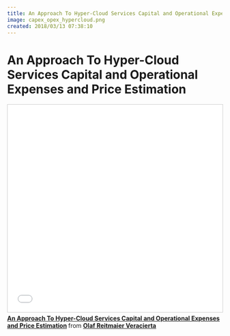 ```yaml
---
title: An Approach To Hyper-Cloud Services Capital and Operational Expenses and Price Estimation
image: capex_opex_hypercloud.png
created: 2018/03/13 07:38:10
---
```


# An Approach To Hyper-Cloud Services Capital and Operational Expenses and Price Estimation

<div class="text-center">
<iframe src="//www.slideshare.net/slideshow/embed_code/key/LRbW3JGuZdjkAC" width="595" height="485" frameborder="0" marginwidth="0" marginheight="0" scrolling="no" style="border:1px solid #CCC; border-width:1px; margin-bottom:5px; max-width: 100%;" allowfullscreen> </iframe> <div style="margin-bottom:5px"> <strong> <a href="//www.slideshare.net/olafrv/an-approach-to-hypercloud-services-capital-and-operational-expenses-and-price-estimation" title="An Approach To Hyper-Cloud Services Capital and Operational Expenses and Price Estimation" target="_blank">An Approach To Hyper-Cloud Services Capital and Operational Expenses and Price Estimation</a> </strong> from <strong><a href="https://www.slideshare.net/olafrv" target="_blank">Olaf Reitmaier Veracierta</a></strong> </div>
</div>
